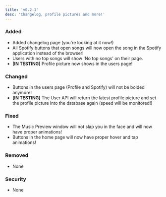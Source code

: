 ```yaml
---
title: 'v0.2.1'
desc: 'Changelog, profile pictures and more!'
---
```


### Added

- Added changelog page (you're looking at it now!)
- All Spotify buttons that open songs will now open the song in the Spotify application instead of the browser!
- Users with no top songs will show 'No top songs' on their page.
- **[IN TESTING]** Profile picture now shows in the users page!

### Changed

- Buttons in the users page (Profile and Spotify) will not be bolded anymore!
- **[IN TESTING]** The User API will return the latest profile picture and set the profile picture into the database again (speed will be monitored!)

### Fixed

- The Music Preview window will not slap you in the face and will now have proper animations!
- Buttons in the home page will now have proper hover and tap animations!

### Removed

- None

### Security

- None

